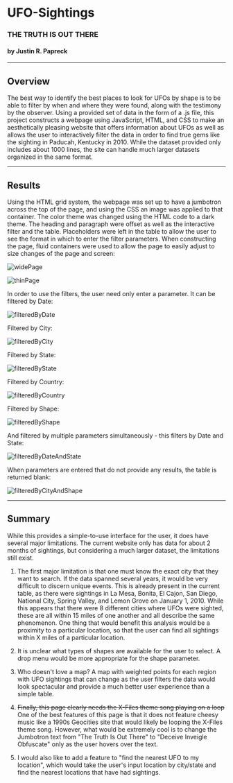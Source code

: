 # UFO-Sightings
### THE TRUTH IS OUT THERE
#### by Justin R. Papreck
---

## Overview
The best way to identify the best places to look for UFOs by shape is to be able to filter by when and where they were found, along with the testimony by the observer. Using a provided set of data in the form of a .js file, this project constructs a webpage using JavaScript, HTML, and CSS to make an aesthetically pleasing website that offers information about UFOs as well as allows the user to interactively filter the data in order to find true gems like the sighting in Paducah, Kentucky in 2010. While the dataset provided only includes about 1000 lines, the site can handle much larger datasets organized in the same format. 

--- 
## Results
Using the HTML grid system, the webpage was set up to have a jumbotron across the top of the page, and using the CSS an image was applied to that container. The color theme was changed using the HTML code to a dark theme. The heading and paragraph were offset as well as the interactive filter and the table. Placeholders were left in the table to allow the user to see the format in which to enter the filter parameters. When constructing the page, fluid containers were used to allow the page to easily adjust to size changes of the page and screen: 

![widePage](https://user-images.githubusercontent.com/33167541/182995103-0c5bcc12-79fd-4f92-a91d-cc4e93164743.png)


![thinPage](https://user-images.githubusercontent.com/33167541/182995132-99819201-c2ab-4bbe-9a4e-ed2bed2ad0f1.png)


In order to use the filters, the user need only enter a parameter. It can be filtered by Date:

![filteredByDate](https://user-images.githubusercontent.com/33167541/182995466-9e9f8baf-48c5-43e6-8653-6e1aa767ec37.png)


Filtered by City:

![filteredByCity](https://user-images.githubusercontent.com/33167541/182995515-f2de2906-098d-4ab8-a900-435a7dcb77cc.png)


Filtered by State:

![filteredByState](https://user-images.githubusercontent.com/33167541/182995552-b8fdeddc-3b36-465d-a110-b45ad03d1e09.png)


Filtered by Country:

![filteredByCountry](https://user-images.githubusercontent.com/33167541/182995579-018d3dd9-db0a-4331-bd2a-79d408dfcc63.png)


Filtered by Shape: 

![filteredByShape](https://user-images.githubusercontent.com/33167541/182995615-a4dc2237-28f8-495f-aa91-c6885e87a4d7.png)


And filtered by multiple parameters simultaneously - this filters by Date and State:

![filteredByDateAndState](https://user-images.githubusercontent.com/33167541/182995715-f865e18b-6322-4cfa-b3d3-7a02fdb6adf9.png)


When parameters are entered that do not provide any results, the table is returned blank: 

![filteredByCityAndShape](https://user-images.githubusercontent.com/33167541/182995848-f3f60eb4-32d2-40bc-9f7a-5645aca37e41.png)


---
## Summary
While this provides a simple-to-use interface for the user, it does have several major limitations. The current website only has data for about 2 months of sightings, but considering a much larger dataset, the limitations still exist. 

1. The first major limitation is that one must know the exact city that they want to search. If the data spanned several years, it would be very difficult to discern unique events. This is already present in the current table, as there were sightings in La Mesa, Bonita, El Cajon, San Diego, National City, Spring Valley, and Lemon Grove on January 1, 2010. While this appears that there were 8 different cities where UFOs were sighted, these are all within 15 miles of one another and all describe the same phenomenon.  One thing that would benefit this analysis would be a proximity to a particular location, so that the user can find all sightings within X miles of a particular location. 

2. It is unclear what types of shapes are available for the user to select. A drop menu would be more appropriate for the shape parameter.

3. Who doesn't love a map? A map with weighted points for each region with UFO sightings that can change as the user filters the data would look spectacular and provide a much better user experience than a simple table. 

4.  ~~Finally, this page clearly needs the X-Files theme song playing on a loop~~ One of the best features of this page is that it does not feature cheesy music like a 1990s Geocities site that would likely be looping the X-Files theme song. However, what would be extremely cool is to change the Jumbotron text from "The Truth Is Out There" to  "Deceive Inveigle Obfuscate" only as the user hovers over the text. 

5. I would also like to add a feature to "find the nearest UFO to my location", which would take the user's input location by city/state and find the nearest locations that have had sightings. 
